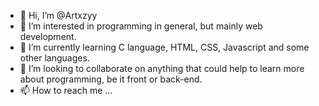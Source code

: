 - 👋 Hi, I’m @Artxzyy
- 👀 I’m interested in programming in general, but mainly web development.
- 🌱 I’m currently learning C language, HTML, CSS, Javascript and some other languages.
- 💞️ I’m looking to collaborate on anything that could help to learn more about programming, be it front or back-end.
- 📫 How to reach me ...

<!---
Artxzyy/Artxzyy is a ✨ special ✨ repository because its `README.md` (this file) appears on your GitHub profile.
You can click the Preview link to take a look at your changes.
--->
